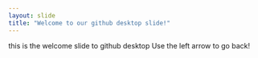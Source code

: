 ```yaml
---
layout: slide
title: "Welcome to our github desktop slide!"
---
```

this is the welcome slide to github desktop
Use the left arrow to go back!

